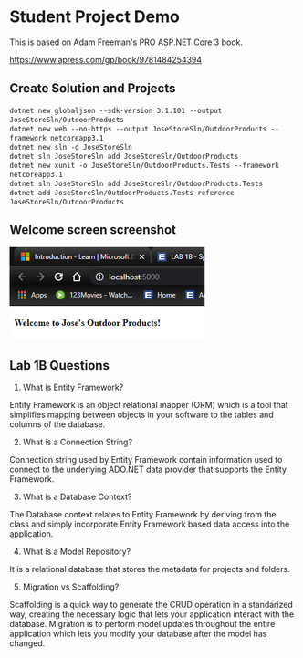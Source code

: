 # Student Project Demo
This is based on Adam Freeman's PRO ASP.NET Core 3 book.

https://www.apress.com/gp/book/9781484254394

## Create Solution and Projects

    dotnet new globaljson --sdk-version 3.1.101 --output JoseStoreSln/OutdoorProducts  
    dotnet new web --no-https --output JoseStoreSln/OutdoorProducts --framework netcoreapp3.1
    dotnet new sln -o JoseStoreSln  
    dotnet sln JoseStoreSln add JoseStoreSln/OutdoorProducts   
    dotnet new xunit -o JoseStoreSln/OutdoorProducts.Tests --framework netcoreapp3.1  
    dotnet sln JoseStoreSln add JoseStoreSln/OutdoorProducts.Tests   
    dotnet add JoseStoreSln/OutdoorProducts.Tests reference JoseStoreSln/OutdoorProducts 
  
  ## Welcome screen screenshot
  ![firstscreenshot](https://github.com/josesison1/JoseStoreSln/blob/master/WelcomeScreen.PNG)

  ## Lab 1B Questions
1. What is Entity Framework?

Entity Framework is an object relational mapper (ORM) which is a tool that simplifies mapping between objects in your software to the tables and columns of the database.

2. What is a Connection String?

Connection string used by Entity Framework contain information used to connect to the underlying ADO.NET data provider that supports the Entity Framework.

3. What is a Database Context?

The Database context relates to Entity Framework by deriving from the class and simply incorporate Entity Framework based data access into the application.

4. What is a Model Repository?

It is a relational database that stores the metadata for projects and folders. 

5. Migration vs Scaffolding?

Scaffolding is a quick way to generate the CRUD operation in a standarized way, creating the necessary logic that lets your application interact with the database. Migration is to perform model updates throughout the entire application which lets you modify your database after the model has changed.
